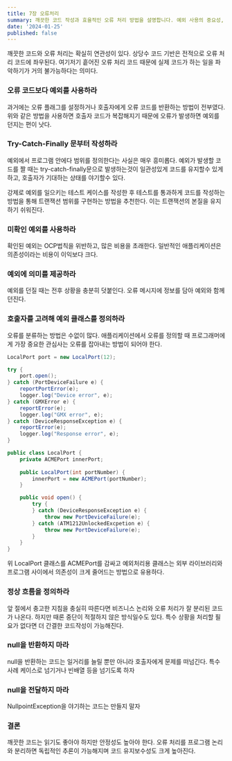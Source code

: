 ```yaml
---
title: 7장 오류처리
summary: 깨끗한 코드 작성과 효율적인 오류 처리 방법을 설명합니다. 예외 사용의 중요성, try-catch-finally 문의 사용, 미확인 예외의 활용, 예외의 의미 부여, 예외 클래스의 정의 방법을 포함하여, 코드의 가독성과 안정성을 높이는 베스트 프랙티스를 제공합니다.
date: '2024-01-25'
published: false
---
```


깨끗한 코드와 오류 처리는 확실히 연관성이 있다. 상당수 코드 기반은 전적으로 오류 처리 코드에 좌우된다. 여기저기 흩어진 오류 처리 코드 때문에 실제 코드가 하는 일을 파악하기가 거의 불가능하다는 의미다.

### 오류 코드보다 예외를 사용하라

과거에는 오류 플래그를 설정하거나 호출자에게 오류 코드를 반환하는 방법이 전부였다. 위와 같은 방법을 사용하면 호출자 코드가 복잡해지기 때문에 오류가 발생하면 예외를 던지는 편이 낫다.

### Try-Catch-Finally 문부터 작성하라

예외에서 프로그램 안에다 범위를 정의한다는 사실은 매우 흥미롭다. 예외가 발생할 코드를 짤 때는 try-catch-finally문으로 발생하는것이 일관성있게 코드를 유지할수 있게하고, 호출자가 기대하는 상태를 야기할수 있다.

강제로 예외를 일으키는 테스트 케이스를 작성한 후 테스트를 통과하게 코드를 작성하는 방법을 통해 트랜잭션 범위를 구현하는 방법을 추천한다. 이는 트랜잭션의 본질을 유지하기 쉬워진다.

### 미확인 예외를 사용하라

확인된 예외는 OCP법칙을 위반하고, 많은 비용을 초래한다. 일반적인 애플리케이션은 의존성이라는 비용이 이익보다 크다.

### 예외에 의미를 제공하라

예외를 던질 때는 전후 상황을 충분히 덧붙인다. 오류 메시지에 정보를 담아 예외와 함께 던진다.

### 호출자를 고려해 예외 클래스를 정의하라

오류를 분류하는 방법은 수없이 많다. 애플리케이션에서 오류를 정의할 때 프로그래머에게 가장 중요한 관심사는 오류를 잡아내는 방법이 되어야 한다.

```java
LocalPort port = new LocalPort(12);

try {
    port.open();
} catch (PortDeviceFailure e) {
    reportPortError(e);
    logger.log("Device error", e);
} catch (GMXError e) {
    reportError(e);
    logger.log("GMX error", e);
} catch (DeviceResponseException e) {
    reportError(e);
    logger.log("Response error", e);
}
```

```java
public class LocalPort {
	private ACMEPort innerPort;
	
	public LocalPort(int portNumber) {
		innerPort = new ACMEPort(portNumber);
	}

	public void open() {
		try {
		} catch (DeviceResponseException e) {
			throw new PortDeviceFailure(e);
		} catch (ATM1212UnlockedExcpetion e) {
			throw new PortDeviceFailure(e);
		}
	}
}
```

위 LocalPort 클래스를 ACMEPort를 감싸고 예외처리용 클래스는 외부 라이브러리와 프로그램 사이에서 의존성이 크게 줄어드는 방법으로 유용하다.

### 정상 흐름을 정의하라

앞 절에서 충고한 지침을 충실히 따른다면 비즈니스 논리와 오류 처리가 잘 분리된 코드가 나온다. 하지만 때론 중단이 적절하지 않은 방식일수도 있다. 특수 상황을 처리할 필요가 없다면 더 간결한 코드작성이 가능해진다.

### null을 반환하지 마라

null을 반환하는 코드는 일거리를 늘릴 뿐만 아니라 호출자에게 문제를 떠넘긴다. 특수사례 케이스로 넘기거나 빈배열 등을 넘기도록 하자

### null을 전달하지 마라

NullpointException을 야기하는 코드는 만들지 말자

### 결론

깨끗한 코드는 읽기도 좋아야 하지만 안정성도 높아야 한다. 오류 처리를 프로그램 논리와 분리하면 독립적인 추론이 가능해지며 코드 유지보수성도 크게 높아진다.
